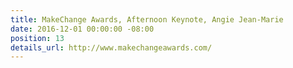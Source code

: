 ```yaml
---
title: MakeChange Awards, Afternoon Keynote, Angie Jean-Marie
date: 2016-12-01 00:00:00 -08:00
position: 13
details_url: http://www.makechangeawards.com/
---
```



